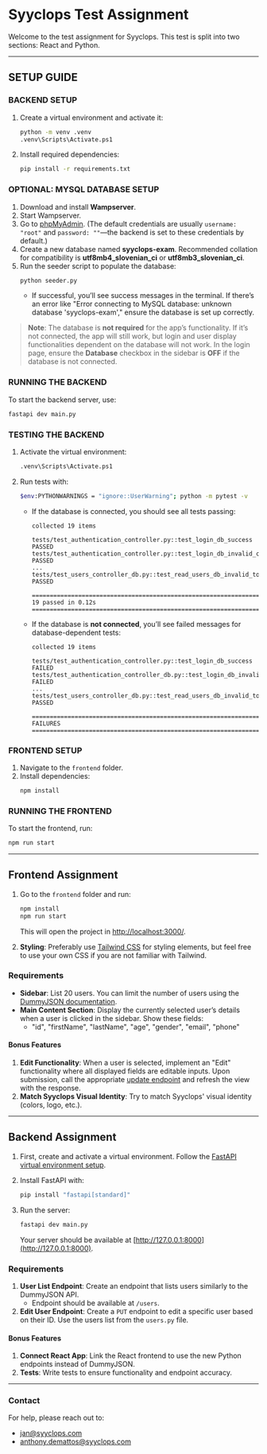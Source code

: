
# Syyclops Test Assignment

Welcome to the test assignment for Syyclops. This test is split into two sections: React and Python.

---

## SETUP GUIDE

### BACKEND SETUP
1. Create a virtual environment and activate it:
   ```bash
   python -m venv .venv
   .venv\Scripts\Activate.ps1
   ```
2. Install required dependencies:
   ```bash
   pip install -r requirements.txt
   ```

### OPTIONAL: MYSQL DATABASE SETUP
1. Download and install **Wampserver**.
2. Start Wampserver.
3. Go to [phpMyAdmin](http://localhost/phpmyadmin/). (The default credentials are usually `username: "root"` and `password: ""`—the backend is set to these credentials by default.)
4. Create a new database named **syyclops-exam**. Recommended collation for compatibility is **utf8mb4_slovenian_ci** or **utf8mb3_slovenian_ci**.
5. Run the seeder script to populate the database:
   ```bash
   python seeder.py
   ```
   - If successful, you’ll see success messages in the terminal. If there’s an error like "Error connecting to MySQL database: unknown database 'syyclops-exam'," ensure the database is set up correctly.

> **Note**: The database is **not required** for the app’s functionality. If it’s not connected, the app will still work, but login and user display functionalities dependent on the database will not work. In the login page, ensure the **Database** checkbox in the sidebar is **OFF** if the database is not connected.

### RUNNING THE BACKEND
To start the backend server, use:
```bash
fastapi dev main.py
```

### TESTING THE BACKEND
1. Activate the virtual environment:
   ```bash
   .venv\Scripts\Activate.ps1
   ```
2. Run tests with:
   ```bash
   $env:PYTHONWARNINGS = "ignore::UserWarning"; python -m pytest -v
   ```
   - If the database is connected, you should see all tests passing:
     ```
     collected 19 items

     tests/test_authentication_controller.py::test_login_db_success PASSED
     tests/test_authentication_controller.py::test_login_db_invalid_credentials PASSED
     ...
     tests/test_users_controller_db.py::test_read_users_db_invalid_token PASSED
     
     ======================================================================== 19 passed in 0.12s ===========================================================================
     ```

   - If the database is **not connected**, you’ll see failed messages for database-dependent tests:
     ```
     collected 19 items

     tests/test_authentication_controller.py::test_login_db_success FAILED
     tests/test_authentication_controller_db.py::test_login_db_invalid_credentials FAILED
     ...
     tests/test_users_controller_db.py::test_read_users_db_invalid_token PASSED
     
     ============================================================================= FAILURES ===============================================================================
     ```

### FRONTEND SETUP
1. Navigate to the `frontend` folder.
2. Install dependencies:
   ```bash
   npm install
   ```

### RUNNING THE FRONTEND
To start the frontend, run:
```bash
npm run start
```

---

## Frontend Assignment

1. Go to the `frontend` folder and run:
   ```bash
   npm install
   npm run start
   ```
   This will open the project in [http://localhost:3000/](http://localhost:3000/).

2. **Styling**: Preferably use [Tailwind CSS](https://tailwindcss.com) for styling elements, but feel free to use your own CSS if you are not familiar with Tailwind.

### Requirements

- **Sidebar**: List 20 users. You can limit the number of users using the [DummyJSON documentation](https://dummyjson.com/docs/users).
- **Main Content Section**: Display the currently selected user’s details when a user is clicked in the sidebar. Show these fields:
  - "id", "firstName", "lastName", "age", "gender", "email", "phone"

#### Bonus Features

1. **Edit Functionality**: When a user is selected, implement an "Edit" functionality where all displayed fields are editable inputs. Upon submission, call the appropriate [update endpoint](https://dummyjson.com/docs/users#users-update) and refresh the view with the response.
2. **Match Syyclops Visual Identity**: Try to match Syyclops' visual identity (colors, logo, etc.).

---

## Backend Assignment

1. First, create and activate a virtual environment. Follow the [FastAPI virtual environment setup](https://fastapi.tiangolo.com/virtual-environments/).

2. Install FastAPI with:
   ```bash
   pip install "fastapi[standard]"
   ```

3. Run the server:
   ```bash
   fastapi dev main.py
   ```
   Your server should be available at [http://127.0.0.1:8000](http://127.0.0.1:8000).

### Requirements

1. **User List Endpoint**: Create an endpoint that lists users similarly to the DummyJSON API.
   - Endpoint should be available at `/users`.
2. **Edit User Endpoint**: Create a `PUT` endpoint to edit a specific user based on their ID. Use the users list from the `users.py` file.

#### Bonus Features

1. **Connect React App**: Link the React frontend to use the new Python endpoints instead of DummyJSON.
2. **Tests**: Write tests to ensure functionality and endpoint accuracy.

---

### Contact
For help, please reach out to:
- jan@syyclops.com
- anthony.demattos@syyclops.com
